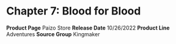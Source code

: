 ﻿---
id: '176'
name: Chapter 7. Blood for Blood
rarity: Common
source: null
trait: null
type: Source

---
# Chapter 7: Blood for Blood

**Product Page** Paizo Store
**Release Date** 10/26/2022
**Product Line** Adventures
**Source Group** Kingmaker